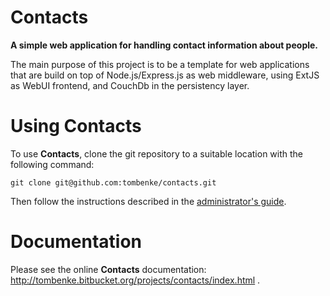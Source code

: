 Contacts
========

**A simple web application for handling contact information about people.**

The main purpose of this project is to be a template for web applications 
that are build on top of Node.js/Express.js as web middleware, 
using ExtJS as WebUI frontend, and CouchDb in the persistency layer.


# Using Contacts

To use **Contacts**, clone the git repository to a suitable location 
with the following command:

    git clone git@github.com:tombenke/contacts.git

Then follow the instructions described in the 
[administrator's guide](http://tombenke.bitbucket.org/projects/contacts/adminGuide.html).


# Documentation

Please see the online **Contacts** documentation: 
<http://tombenke.bitbucket.org/projects/contacts/index.html> .